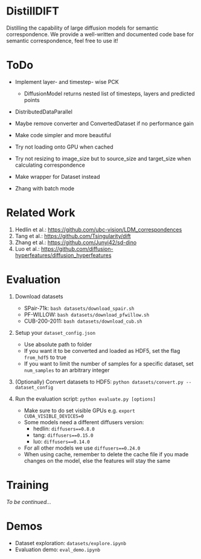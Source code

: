 # DistillDIFT
Distilling the capability of large diffusion models for semantic correspondence.
We provide a well-written and documented code base for semantic correspondence, feel free to use it!

# ToDo
- Implement layer- and timestep- wise PCK
    - DiffusionModel returns nested list of timesteps, layers and predicted points
- DistributedDataParallel

- Maybe remove converter and ConvertedDataset if no performance gain
- Make code simpler and more beautiful
- Try not loading onto GPU when cached
- Try not resizing to image_size but to source_size and target_size when calculating correspondence

- Make wrapper for Dataset instead
- Zhang with batch mode

# Related Work
1. Hedlin et al.: https://github.com/ubc-vision/LDM_correspondences
2. Tang et al.: https://github.com/Tsingularity/dift
3. Zhang et al.: https://github.com/Junyi42/sd-dino
4. Luo et al.: https://github.com/diffusion-hyperfeatures/diffusion_hyperfeatures

# Evaluation

1. Download datasets
    - SPair-71k: `bash datasets/download_spair.sh`
    - PF-WILLOW: `bash datasets/download_pfwillow.sh`
    - CUB-200-2011: `bash datasets/download_cub.sh`

2. Setup your `dataset_config.json`
    - Use absolute path to folder
    - If you want it to be converted and loaded as HDF5, set the flag `from_hdf5` to true
    - If you want to limit the number of samples for a specific dataset, set `num_samples` to an arbitrary integer

3. (Optionally) Convert datasets to HDF5: `python datasets/convert.py --dataset_config`

4. Run the evaluation script: `python evaluate.py [options]`
    - Make sure to do set visible GPUs e.g. `export CUDA_VISIBLE_DEVICES=0`
    - Some models need a different diffusers version:
        - hedlin: `diffusers==0.8.0`
        - tang: `diffusers==0.15.0`
        - luo: `diffusers==0.14.0`
    - For all other models we use `diffusers==0.24.0`
    - When using cache, remember to delete the cache file if you made changes on the model, else the features will stay the same

# Training

_To be continued..._

# Demos

- Dataset exploration: `datasets/explore.ipynb`
- Evaluation demo: `eval_demo.ipynb`

